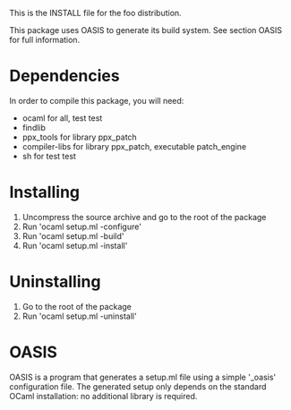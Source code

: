 <!--- OASIS_START --->
<!--- DO NOT EDIT (digest: 98755ba405e1fcfa9746c1c4e2bd655f) --->

This is the INSTALL file for the foo distribution.

This package uses OASIS to generate its build system. See section OASIS for
full information.

Dependencies
============

In order to compile this package, you will need:

* ocaml for all, test test
* findlib
* ppx_tools for library ppx_patch
* compiler-libs for library ppx_patch, executable patch_engine
* sh for test test

Installing
==========

1. Uncompress the source archive and go to the root of the package
2. Run 'ocaml setup.ml -configure'
3. Run 'ocaml setup.ml -build'
4. Run 'ocaml setup.ml -install'

Uninstalling
============

1. Go to the root of the package
2. Run 'ocaml setup.ml -uninstall'

OASIS
=====

OASIS is a program that generates a setup.ml file using a simple '_oasis'
configuration file. The generated setup only depends on the standard OCaml
installation: no additional library is required.

<!--- OASIS_STOP --->
